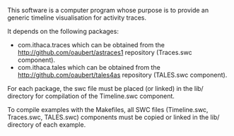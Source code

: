 This software is a computer program whose purpose is to provide an
generic timeline visualisation for activity traces.

It depends on the following packages:

* com.ithaca.traces which can be obtained from the http://github.com/oaubert/astraces1 repository (Traces.swc
component).
* com.ithaca.tales which can be obtained from the http://github.com/oaubert/tales4as repository (TALES.swc
component).

For each package, the swc file must be placed (or linked) in the lib/
directory for compilation of the Timeline.swc component.

To compile examples with the Makefiles, all SWC files (Timeline.swc,
Traces.swc, TALES.swc) components must be copied or linked in the lib/
directory of each example.
